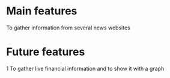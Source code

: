 # Main features
To gather information from several news websites

# Future features
1 To gather live financial information and to show it with a graph
